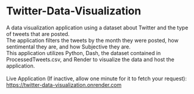 ﻿# Twitter-Data-Visualization
A data visualization application using a dataset about Twitter and the type of tweets that are posted. <br/>
The application filters the tweets by the month they were posted, how sentimental they are, and how Subjective they are. <br/>
This application utilizes Python, Dash, the dataset contained in ProcessedTweets.csv, and Render to visualize the data and host the application.<br/>
<br/>
Live Application (If inactive, allow one minute for it to fetch your request): https://twitter-data-visualization.onrender.com
